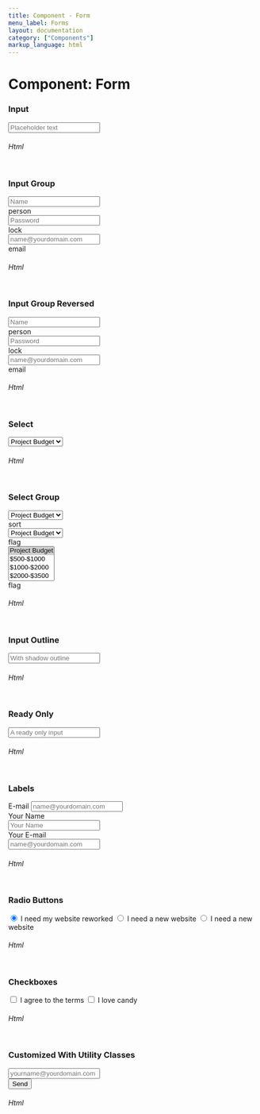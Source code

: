 ```yaml
---
title: Component - Form
menu_label: Forms
layout: documentation
category: ["Components"]
markup_language: html
---
```


<div class="section-block">
  <div class="row pt-40 pt-md-40">
    <!-- Content Inner -->
    <div class="col w-9/12 w-md-full order-2 content-inner">
      <h1 class="font-light">Component: Form</h1>
      <!-- Demo Block -->
      <div class="demo-block mt-80">
        <h3 class="font-light">Input</h3>
        <input type="test" placeholder="Placeholder text" class="form-element rounded">
      </div>
      <!-- Demo Block End -->
      <!-- code -->
      <h6 class="uppercase">Html</h6>
      <div class="rounded p-20 overflow-y-scroll mb-0 bg-gradient-grey-ultralight border-l border-4 border-solid border-indigo">
        <pre class="m-0 language-html"><code class="inline-block scrolling-touch"><!--<input type="test" placeholder="Placeholder text" class="form-element rounded">
--></code></pre>
      </div>
      <!-- code -->
      <!-- Demo Block -->
      <div class="demo-block mt-80">
        <h3 class="font-light">Input Group</h3>
        <div class="row">
          <div class="col w-4/12">
            <div class="input-group">
              <input type="text" name="user_name" placeholder="Name" class="form-element size-md rounded-l">
              <div class="form-element input-icon size-md rounded-r"><span class="icon-material">person</span></div>
            </div>
          </div>
          <div class="col w-4/12">
            <div class="input-group">
              <input type="text" name="user_password" placeholder="Password" class="form-element size-md rounded-l">
              <div class="form-element input-icon size-md rounded-r"><span class="icon-material">lock</span></div>
            </div>
          </div>
          <div class="col w-4/12">
            <div class="input-group">
              <input type="email" name="user_email" placeholder="name@yourdomain.com" class="form-element size-md rounded-l">
              <div class="form-element input-icon size-md rounded-r"><span class="icon-material">email</span></div>
            </div>
          </div>
        </div>
      </div>
      <!-- Demo Block End -->
      <!-- code -->
      <h6 class="uppercase">Html</h6>
      <div class="rounded p-20 overflow-y-scroll mb-0 bg-gradient-grey-ultralight border-l border-4 border-solid border-indigo">
        <pre class="m-0 language-html"><code class="inline-block scrolling-touch"><!--<div class="input-group">
	<input type="text" name="user_name" placeholder="Name" class="form-element size-md rounded-l">
	<div class="form-element input-icon size-md rounded-r"><span class="icon-material">person</span></div>
</div>
--></code></pre>
      </div>
      <!-- code -->
      <!-- Demo Block -->
      <div class="demo-block mt-80">
        <h3 class="font-light">Input Group Reversed</h3>
        <div class="row">
          <div class="col w-4/12">
            <div class="input-group reverse">
              <input type="text" name="user_name" placeholder="Name" class="form-element size-md rounded-r">
              <div class="form-element input-icon size-md rounded-l"><span class="icon-material">person</span></div>
            </div>
          </div>
          <div class="col w-4/12">
            <div class="input-group reverse">
              <input type="text" name="user_password" placeholder="Password" class="form-element size-md rounded-r">
              <div class="form-element input-icon size-md rounded-l"><span class="icon-material">lock</span></div>
            </div>
          </div>
          <div class="col w-4/12">
            <div class="input-group reverse">
              <input type="email" name="user_email" placeholder="name@yourdomain.com" class="form-element size-md rounded-r">
              <div class="form-element input-icon size-md rounded-l"><span class="icon-material">email</span></div>
            </div>
          </div>
        </div>
      </div>
      <!-- Demo Block End -->
      <!-- code -->
      <h6 class="uppercase">Html</h6>
      <div class="rounded p-20 overflow-y-scroll mb-0 bg-gradient-grey-ultralight border-l border-4 border-solid border-indigo">
        <pre class="m-0 language-html"><code class="inline-block scrolling-touch"><!--<div class="input-group reverse">
	<input type="text" name="user_name" placeholder="Name" class="form-element size-md rounded-r">
	<div class="form-element input-icon size-md rounded-l"><span class="icon-material">person</span></div>
</div>
--></code></pre>
      </div>
      <!-- code -->
      <!-- Demo Block -->
      <div class="demo-block mt-80">
        <h3 class="font-light">Select</h3>
        <div class="form-select size-md">
          <select name="budget" class="form-element rounded" data-label="Project Budget">
            <option selected="selected" value="Project Budget">Project Budget</option>
            <option value="">$500-$1000</option>
            <option value="">$1000-$2000</option>
            <option value="">$2000-$3500</option>
            <option value="">$5000+</option>
          </select>
        </div>
      </div>
      <!-- Demo Block End -->
      <!-- code -->
      <h6 class="uppercase">Html</h6>
      <div class="rounded p-20 overflow-y-scroll mb-0 bg-gradient-grey-ultralight border-l border-4 border-solid border-indigo">
        <pre class="m-0 language-html"><code class="inline-block scrolling-touch"><!--<div class="form-select size-md">
	<select name="budget" class="form-element rounded" data-label="Project Budget">
		<option selected="selected" value="Project Budget">Project Budget</option>
		<option value="">$500-$1000</option>
		<option value="">$1000-$2000</option>
		<option value="">$2000-$3500</option>
		<option value="">$5000+</option>
	</select>
</div>
--></code></pre>
      </div>
      <!-- code -->
      <!-- Demo Block -->
      <div class="demo-block mt-80">
        <h3 class="font-light">Select Group</h3>
        <div class="row">
          <div class="col w-4/12">
            <div class="input-group reverse">
              <div class="form-select size-md">
                <select name="budget" class="form-element rounded-r" data-label="Project Budget">
                  <option selected="selected" value="Project Budget">Project Budget</option>
                  <option value="">$500-$1000</option>
                  <option value="">$1000-$2000</option>
                  <option value="">$2000-$3500</option>
                  <option value="">$5000+</option>
                </select>
              </div>
              <div class="form-element input-icon size-md rounded-l"><span class="icon-material">sort</span></div>
            </div>
          </div>
          <div class="col w-4/12">
            <div class="input-group">
              <div class="form-select size-md">
                <select name="budget" class="form-element rounded-l" data-label="Project Budget">
                  <option selected="selected" value="Project Budget">Project Budget</option>
                  <option value="">$500-$1000</option>
                  <option value="">$1000-$2000</option>
                  <option value="">$2000-$3500</option>
                  <option value="">$5000+</option>
                </select>
              </div>
              <div class="form-element input-icon size-md rounded-r"><span class="icon-material">flag</span></div>
            </div>
          </div>
          <div class="col w-4/12">
            <div class="input-group">
              <div class="form-select size-md">
                <select name="budget" class="form-element rounded-l" data-label="Project Budget" multiple="">
                  <option selected="selected" value="Project Budget">Project Budget</option>
                  <option value="">$500-$1000</option>
                  <option value="">$1000-$2000</option>
                  <option value="">$2000-$3500</option>
                  <option value="">$5000+</option>
                </select>
              </div>
              <div class="form-element input-icon size-md rounded-r"><span class="icon-material">flag</span></div>
            </div>
          </div>
        </div>
      </div>
      <!-- Demo Block End -->
      <!-- code -->
      <h6 class="uppercase">Html</h6>
      <div class="rounded p-20 overflow-y-scroll mb-0 bg-gradient-grey-ultralight border-l border-4 border-solid border-indigo">
        <pre class="m-0 language-html"><code class="inline-block scrolling-touch"><!--<div class="input-group reverse">
	<div class="form-select size-md">
		<select name="budget" class="form-element rounded-r" data-label="Project Budget">
			<option selected="selected" value="Project Budget">Project Budget</option>
			<option value="">$500-$1000</option>
			<option value="">$1000-$2000</option>
			<option value="">$2000-$3500</option>
			<option value="">$5000+</option>
		</select>
	</div>
	<div class="form-element input-icon size-md rounded-l"><span class="icon-material">sort</span></div>
</div>
--></code></pre>
      </div>
      <!-- code -->
      <!-- Demo Block -->
      <div class="demo-block mt-80">
        <h3 class="font-light">Input Outline</h3>
        <input type="test" placeholder="With shadow outline" class="form-element rounded shadow-focus-outline">
      </div>
      <!-- Demo Block End -->
      <!-- code -->
      <h6 class="uppercase">Html</h6>
      <div class="rounded p-20 overflow-y-scroll mb-0 bg-gradient-grey-ultralight border-l border-4 border-solid border-indigo">
        <pre class="m-0 language-html"><code class="inline-block scrolling-touch"><!--<input type="test" placeholder="With shadow outline" class="form-element rounded shadow-focus-outline">
--></code></pre>
      </div>
      <!-- code -->
      <!-- Demo Block -->
      <div class="demo-block mt-80">
        <h3 class="font-light">Ready Only</h3>
        <input type="test" placeholder="A ready only input" class="form-element rounded" readonly="">
      </div>
      <!-- Demo Block End -->
      <!-- code -->
      <h6 class="uppercase">Html</h6>
      <div class="rounded p-20 overflow-y-scroll mb-0 bg-gradient-grey-ultralight border-l border-4 border-solid border-indigo">
        <pre class="m-0 language-html"><code class="inline-block scrolling-touch"><!--<input type="test" placeholder="A ready only input" class="form-element rounded" readonly>
--></code></pre>
      </div>
      <!-- code -->
      <!-- Demo Block -->
      <div class="demo-block mt-80">
        <h3 class="font-light">Labels</h3>
        <div class="row">
          <div class="col w-full">
            <label for="user_email">E-mail</label>
            <input type="email" name="user_email" placeholder="name@yourdomain.com" class="form-element rounded">
          </div>
        </div>
        <div class="row input-group label">
          <label for="user_email" class="col w-2/12 w-md-3/12">Your Name</label>
          <div class="col w-10/12 w-md-9/12">
            <input type="text" name="user_name" placeholder="Your Name" class="form-element rounded">
          </div>
        </div>
        <div class="row input-group label">
          <label for="user_email" class="col w-2/12 w-md-3/12">Your E-mail</label>
          <div class="col w-10/12 w-md-9/12">
            <input type="email" name="user_email" placeholder="name@yourdomain.com" class="form-element rounded">
          </div>
        </div>
      </div>
      <!-- Demo Block End -->
      <!-- code -->
      <h6 class="uppercase">Html</h6>
      <div class="rounded p-20 overflow-y-scroll mb-0 bg-gradient-grey-ultralight border-l border-4 border-solid border-indigo">
        <pre class="m-0 language-html"><code class="inline-block scrolling-touch"><!--<label for="user_email">E-mail</label>
<input type="email" name="user_email" placeholder="name@yourdomain.com" class="form-element rounded">
--></code></pre>
      </div>
      <!-- code -->
      <!-- Demo Block -->
      <div class="demo-block mt-80">
        <h3 class="font-light">Radio Buttons</h3>
        <input id="radio-1" class="form-element radio active" name="radio-group" type="radio" checked="">
        <label for="radio-1" class="radio-label form-radio">I need my website reworked</label>
        <input id="radio-2" class="form-element radio" name="radio-group" type="radio">
        <label for="radio-2" class="radio-label form-radio">I need a new website</label>
        <input id="radio-3" class="form-element radio" name="radio-group" type="radio">
        <label for="radio-3" class="radio-label form-radio">I need a new website</label>
      </div>
      <!-- Demo Block End -->
      <!-- code -->
      <h6 class="uppercase">Html</h6>
      <div class="rounded p-20 overflow-y-scroll mb-0 bg-gradient-grey-ultralight border-l border-4 border-solid border-indigo">
        <pre class="m-0 language-html"><code class="inline-block scrolling-touch"><!--<input id="radio-1" class="form-element radio active" name="radio-group" type="radio" checked>
<label for="radio-1" class="radio-label form-radio">I need my website reworked</label>
<input id="radio-2" class="form-element radio" name="radio-group" type="radio">
<label for="radio-2" class="radio-label form-radio">I need a new website</label>
<input id="radio-3" class="form-element radio" name="radio-group" type="radio">
<label for="radio-3" class="radio-label form-radio">I need a new website</label>
--></code></pre>
      </div>
      <!-- code -->
      <!-- Demo Block -->
      <div class="demo-block mt-80">
        <h3 class="font-light">Checkboxes</h3>
        <input id="checkbox-1" class="form-element checkbox" name="checkbox-1" type="checkbox" required="">
        <label for="checkbox-1" class="checkbox-label">I agree to the terms</label>
        <input id="checkbox-2" class="form-element checkbox" name="checkbox-2" type="checkbox" required="">
        <label for="checkbox-2" class="checkbox-label">I love candy</label>
      </div>
      <!-- Demo Block End -->
      <!-- code -->
      <h6 class="uppercase">Html</h6>
      <div class="rounded p-20 overflow-y-scroll mb-0 bg-gradient-grey-ultralight border-l border-4 border-solid border-indigo">
        <pre class="m-0 language-html"><code class="inline-block scrolling-touch"><!--<input id="checkbox-1" class="form-element checkbox"name="checkbox-1" type="checkbox" required>
<label for="checkbox-1" class="checkbox-label">I agree to the terms</label>
<input id="checkbox-2" class="form-element checkbox" name="checkbox-2" type="checkbox" required>
<label for="checkbox-2" class="checkbox-label">I love candy</label>
--></code></pre>
      </div>
      <!-- code -->
      <!-- Demo Block -->
      <div class="demo-block mt-80">
        <h3 class="font-light">Customized With Utility Classes</h3>
        <div class="row">
          <div class="col w-8/12 pr-0">
            <input type="test" placeholder="yourname@yourdomain.com" class="form-element pl-0 border-b border-2 text-large">
          </div>
          <div class="col w-4/12 pl-0">
            <input type="submit" value="Send" class="button m-0 bg-transparent bg-hover-transparent border-b border-2 border-grey-dark border-hover-primary color-grey-dark color-hover-primary text-large">
          </div>
        </div>
      </div>
      <!-- Demo Block End -->
      <!-- code -->
      <h6 class="uppercase">Html</h6>
      <div class="rounded p-20 overflow-y-scroll mb-0 bg-gradient-grey-ultralight border-l border-4 border-solid border-indigo">
        <pre class="m-0 language-html"><code class="inline-block scrolling-touch"><!--<div class="row">
	<div class="col w-8/12 pr-0">
		<input type="test" placeholder="yourname@yourdomain.com" class="form-element pl-0 border-b border-2 text-large">
	</div>
	<div class="col w-4/12 pl-0">
		<input type="submit" value="Send" class="button m-0 bg-transparent bg-hover-transparent border-b border-2 border-grey-dark border-hover-primary color-grey-dark color-hover-primary text-large">
	</div>
</div>
--></code></pre>
      </div>
      <!-- code -->
    </div>
    <!-- Content Inner End -->
  </div>
</div>
